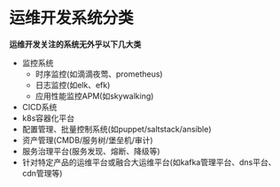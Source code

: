 
# 运维开发系统分类
**运维开发关注的系统无外乎以下几大类**
- 监控系统
    - 时序监控(如滴滴夜莺、prometheus)
    - 日志监控(如elk、efk)
    - 应用性能监控APM(如skywalking)
- CICD系统
- k8s容器化平台
- 配置管理、批量控制系统(如puppet/saltstack/ansible)
- 资产管理(CMDB/服务树/堡垒机/审计)
- 服务治理平台(服务发现、熔断、降级等)
- 针对特定产品的运维平台或融合大运维平台(如kafka管理平台、dns平台、cdn管理等)



